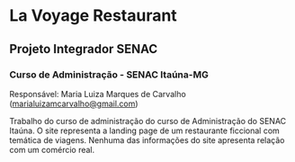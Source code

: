 # La Voyage Restaurant
## Projeto Integrador SENAC
### Curso de Administração - SENAC Itaúna-MG

Responsável: Maria Luiza Marques de Carvalho (marialuizamcarvalho@gmail.com)

Trabalho do curso de administração do curso de Administração do SENAC Itaúna.
O site representa a landing page de um restaurante ficcional com temática de viagens.
Nenhuma das informações do site apresenta relação com um comércio real.
